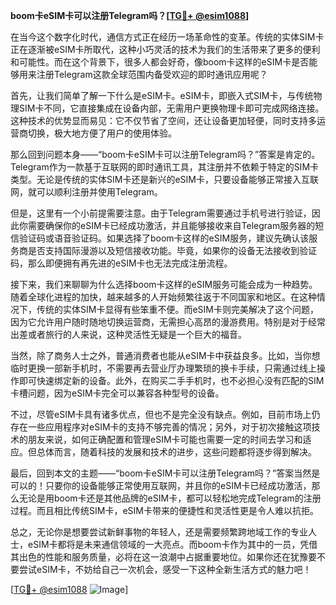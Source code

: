 **boom卡eSIM卡可以注册Telegram吗？[[TG💪+ @esim1088](https://t.me/s/esim1088)]**

在当今这个数字化时代，通信方式正在经历一场革命性的变革。传统的实体SIM卡正在逐渐被eSIM卡所取代，这种小巧灵活的技术为我们的生活带来了更多的便利和可能性。而在这个背景下，很多人都会好奇，像boom卡这样的eSIM卡是否能够用来注册Telegram这款全球范围内备受欢迎的即时通讯应用呢？

首先，让我们简单了解一下什么是eSIM卡。eSIM卡，即嵌入式SIM卡，与传统物理SIM卡不同，它直接集成在设备内部，无需用户更换物理卡即可完成网络连接。这种技术的优势显而易见：它不仅节省了空间，还让设备更加轻便，同时支持多运营商切换，极大地方便了用户的使用体验。

那么回到问题本身——“boom卡eSIM卡可以注册Telegram吗？”答案是肯定的。Telegram作为一款基于互联网的即时通讯工具，其注册并不依赖于特定的SIM卡类型。无论是传统的实体SIM卡还是新兴的eSIM卡，只要设备能够正常接入互联网，就可以顺利注册并使用Telegram。

但是，这里有一个小前提需要注意。由于Telegram需要通过手机号进行验证，因此你需要确保你的eSIM卡已经成功激活，并且能够接收来自Telegram服务器的短信验证码或语音验证码。如果选择了boom卡这样的eSIM服务，建议先确认该服务商是否支持国际漫游以及短信接收功能。毕竟，如果你的设备无法接收到验证码，那么即便拥有再先进的eSIM卡也无法完成注册流程。

接下来，我们来聊聊为什么选择boom卡这样的eSIM服务可能会成为一种趋势。随着全球化进程的加快，越来越多的人开始频繁往返于不同国家和地区。在这种情况下，传统的实体SIM卡显得有些笨重不便。而eSIM卡则完美解决了这个问题，因为它允许用户随时随地切换运营商，无需担心高昂的漫游费用。特别是对于经常出差或者旅行的人来说，这种灵活性无疑是一个巨大的福音。

当然，除了商务人士之外，普通消费者也能从eSIM卡中获益良多。比如，当你想临时更换一部新手机时，不需要再去营业厅办理繁琐的换卡手续，只需通过线上操作即可快速绑定新的设备。此外，在购买二手手机时，也不必担心没有匹配的SIM卡槽问题，因为eSIM卡完全可以兼容各种型号的设备。

不过，尽管eSIM卡具有诸多优点，但也不是完全没有缺点。例如，目前市场上仍存在一些应用程序对eSIM卡的支持不够完善的情况；另外，对于初次接触这项技术的朋友来说，如何正确配置和管理eSIM卡可能也需要一定的时间去学习和适应。但总体而言，随着科技的发展和技术的进步，这些问题都将逐步得到解决。

最后，回到本文的主题——“boom卡eSIM卡可以注册Telegram吗？”答案当然是可以的！只要你的设备能够正常使用互联网，并且你的eSIM卡已经成功激活，那么无论是用boom卡还是其他品牌的eSIM卡，都可以轻松地完成Telegram的注册过程。而且相比传统SIM卡，eSIM卡带来的便捷性和灵活性更是令人难以抗拒。

总之，无论你是想要尝试新鲜事物的年轻人，还是需要频繁跨地域工作的专业人士，eSIM卡都将是未来通信领域的一大亮点。而boom卡作为其中的一员，凭借其出色的性能和服务质量，必将在这一浪潮中占据重要地位。如果你还在犹豫要不要尝试eSIM卡，不妨给自己一次机会，感受一下这种全新生活方式的魅力吧！

[[TG💪+ @esim1088](https://t.me/s/esim1088) ![Image](https://i.postimg.cc/4NQfJmqS/Snipaste-2025-05-13-00-14-12.png)]